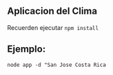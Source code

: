 ## Aplicacion del Clima

Recuerden ejecutar ``npm install``

## Ejemplo:
``` node app -d "San Jose Costa Rica ```